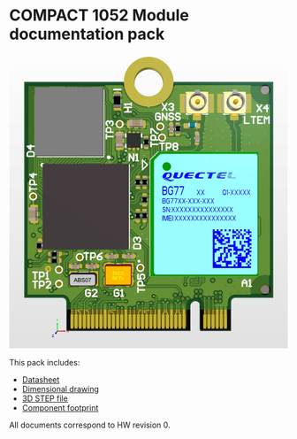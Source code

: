 # COMPACT 1052 Module documentation pack

![Connect imxrt1052 LTE-M/Nb-IoT/GNSS](/M.2/imxrt1052_modem_gnss/images/connect_imxrt1052_modem_gnss.jpg)

This pack includes:

* [Datasheet](/M.2/imxrt1052_modem_gnss/DATASHEET.md)
* [Dimensional drawing](/M.2/imxrt1052_modem_gnss/MOD_IMXRT_CONNECT_LTE_MODEM_DIM.pdf)
* [3D STEP file](/M.2/imxrt1052_modem_gnss/MOD_IMXRT_MODEM.step)
* [Component footprint](/M.2/imxrt1052_Wifi_BT/Placement_Layout.pdf)

All documents correspond to HW revision 0.
